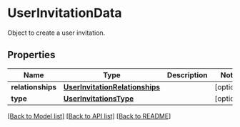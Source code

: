# UserInvitationData

Object to create a user invitation.
## Properties
Name | Type | Description | Notes
------------ | ------------- | ------------- | -------------
**relationships** | [**UserInvitationRelationships**](UserInvitationRelationships.md) |  | [optional] 
**type** | [**UserInvitationsType**](UserInvitationsType.md) |  | [optional] 

[[Back to Model list]](README.md#documentation-for-models) [[Back to API list]](README.md#documentation-for-api-endpoints) [[Back to README]](README.md)


